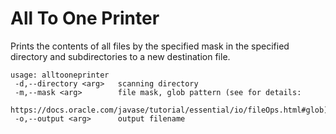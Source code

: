 # All To One Printer

Prints the contents of all files by the specified mask in the specified directory and subdirectories to a new destination file.

```
usage: alltooneprinter
 -d,--directory <arg>   scanning directory
 -m,--mask <arg>        file mask, glob pattern (see for details:
                        https://docs.oracle.com/javase/tutorial/essential/io/fileOps.html#glob)
 -o,--output <arg>      output filename
```